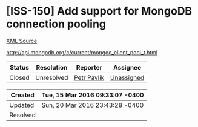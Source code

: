 # [ISS-150] Add support for MongoDB connection pooling

[XML Source](./xml/ISS-150.xml)
<p><p><a href="http://api.mongodb.org/c/current/mongoc_client_pool_t.html" class="external-link" rel="nofollow">http://api.mongodb.org/c/current/mongoc_client_pool_t.html</a></p></p>





Status|Resolution|Reporter|Assignee
------|----------|--------|--------
Closed|Unresolved|[Petr Pavlik](petrpavlik)|[Unassigned]($-1)





Created|Tue, 15 Mar 2016 09:33:07 -0400
-------|--------------
Updated|Sun, 20 Mar 2016 23:43:28 -0400
Resolved|




